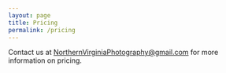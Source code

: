 ```yaml
---
layout: page
title: Pricing
permalink: /pricing
---
```


<p>
Contact us at <a href="mailto:NorthernVirginiaPhotography@gmail.com">NorthernVirginiaPhotography@gmail.com</a> for more information on pricing.</p>

